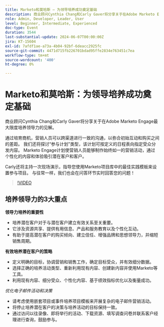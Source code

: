 ```yaml
---
title: Marketo和莫哈斯 — 为领导培养成功奠定基础
description: 商业顾问Cynthia Chang和Carly Gaver将分享关于在Adobe Marketo Engage最大限度培养领导力的见解。 通过培育商机，营销人员可以跨渠道进行一致的沟通，以弥合初始互动和购买之间的差距。 我们还将探讨“参与计划”类型，该计划可按定义的日程表向指定受众分发内容。 Marketo Engage计划使营销人员能够制作始终如一的营销活动，通过个性化的内容和体验吸引潜在客户和客户。 Carly还将主持一次现场演示，指导您使用Marketo项目库中的最佳实践模板来设置参与项目。 与往常一样，我们也会在问答环节实时回答您的问题！
role: Admin, Developer, Leader, User
level: Beginner, Intermediate, Experienced
doc-type: Event
duration: 3544
last-substantial-update: 2024-06-07T00:00:00Z
jira: KT-15604
exl-id: 7afdf1ae-a73a-4b04-92bf-6deacc2925fc
source-git-commit: 4471d715fb226701bdad95ffe2834e763451c7ea
workflow-type: tm+mt
source-wordcount: '400'
ht-degree: 0%

---
```


# Marketo和莫哈斯：为领导培养成功奠定基础

商业顾问Cynthia Chang和Carly Gaver将分享关于在Adobe Marketo Engage最大限度培养领导力的见解。

通过培育商机，营销人员可以跨渠道进行一致的沟通，以弥合初始互动和购买之间的差距。 我们还将探讨“参与计划”类型，该计划可按定义的日程表向指定受众分发内容。 Marketo Engage计划使营销人员能够制作始终如一的营销活动，通过个性化的内容和体验吸引潜在客户和客户。

Carly还将主持一次现场演示，指导您使用Marketo项目库中的最佳实践模板来设置参与项目。 与往常一样，我们也会在问答环节实时回答您的问题！

>[!VIDEO](https://video.tv.adobe.com/v/3429436/?learn=on)

## 培养领导力的3大重点


**领导力培养的重要性**

* 培养潜在客户对于与潜在客户建立有效关系至关重要。
* 它涉及资源共享、提供有用信息、产品和服务教育以及个性化互动。
* 有助于提高潜在客户的购买倾向、建立信任、增强品牌和思想领导力，并缩短销售周期。

**有效培养潜在客户的策略**

* 定义明确的目标，协调营销和销售工作，确定目标受众，并有效细分数据。
* 选择正确的培养活动类型、重新利用现有内容、创建新内容并使用Marketo等工具。
* 利用现有内容、细分受众、个性化内容、基于绩效指标优化以及衡量成功。

*优化电子邮件活动和决策*

* 请考虑使用嵌套项目或事件培养项目模板来开展复杂的电子邮件营销活动。
* 将停止培养潜在客户的决策与培养活动的目标保持一致。
* 通过访问以往录像、即将举行的活动、下载资源、填写调查问卷并联系客户经理进行查询，鼓励参与。